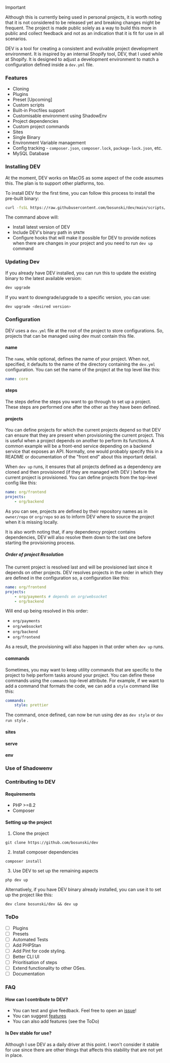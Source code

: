 >[!Important]
> Although this is currently being used in personal projects, it is worth noting that it is not considered to be released yet and breaking changes might be frequent. The project is made public solely as a way to build this more in public and collect feedback and not as an indication that it is fit for use in all scenarios.

DEV is a tool for creating a consistent and evolvable project development environment. It is inspired by an internal Shopify tool, DEV, that I used while at Shopify. It is designed to adjust a development environment to match a configuration defined inside a `dev.yml` file.

### Features
- Cloning
- Plugins
- Preset [Upcoming]
- Custom scripts
- Built-in Procfiles support
- Customisable environment using ShadowEnv
- Project dependencies
- Custom project commands
- Sites
- Single Binary
- Environment Variable management
- Config tracking - `composer.json`, `composer.lock`, `package-lock.json`, etc.
- MySQL Database

### Installing DEV
At the moment, DEV works on MacOS as some aspect of the code assumes this. The plan is to support other platforms, too.

To install DEV for the first time, you can follow this process to install the pre-built binary:

```bash
curl -fsSL https://raw.githubusercontent.com/bosunski/dev/main/scripts/install.sh | bash
```

The command above will:
- Install latest version of DEV
- Include DEV's binary path in `$PATH`
- Configure hooks that will make it possible for DEV to provide notices when there are changes in your project and you need to run `dev up` command

### Updating Dev
If you already have DEV installed, you can run this to update the existing binary to the latest available version:

```bash
dev upgrade
```
If you want to downgrade/upgrade to a specific version, you can use:

```bash
dev upgrade <desired version>
```

### Configuration
DEV uses a `dev.yml` file at the root of the project to store configurations. So, projects that can be managed using dev must contain this file.

#### name
The `name`, while optional, defines the name of your project. When not, specified, it defaults to the name of the directory containing the `dev.yml` configuration. You can set the name of the project at the top level like this:
```yaml
name: core
```
#### steps

The steps define the steps you want to go through to set up a project. These steps are performed one after the other as they have been defined.

#### projects

You can define projects for which the current projects depend so that DEV can ensure that they are present when provisioning the current project. This is useful when a project depends on another to perform its functions. A common example will be a front-end service depending on a backend service that exposes an API. Normally, one would probably specify this in a README or documentation of the "front end" about this important detail.

When `dev up` runs, it ensures that all projects defined as a dependency are cloned and then provisioned (if they are managed with DEV ) before the current project is provisioned. You can define projects from the top-level config like this:

```yaml
name: org/frontend
projects:
    - org/backend
```

As you can see, projects are defined by their repository names as in `owner/repo` or `org/repo` so as to inform DEV where to source the project when it is missing locally.

It is also worth noting that, if any dependency project contains dependencies, DEV will also resolve them down to the last one before starting the provisioning process.
##### Order of project Resolution
The current project is resolved last and will be provisioned last since it depends on other projects. DEV resolves projects in the order in which they are defined in the configuration so, a configuration like this:

```yaml
name: org/frontend
projects:
    - org/payments # depends on org/websocket
    - org/backend
```

Will end up being resolved in this order:
- `org/payments`
- `org/websocket`
- `org/backend`
- `org/frontend`

As a result, the provisioning will also happen in that order when `dev up` runs.
#### commands
Sometimes, you may want to keep utility commands that are specific to the project to help perform tasks around your project. You can define these commands using the `commands` top-level attribute. For example, if we want to add a command that formats the code, we can add a `style` command like this:

```yaml
commands:
    style: prettier 
```

The command, once defined, can now be run using dev as `dev style`  or `dev run style` .  
#### sites

#### serve

#### env

### Use of Shadowenv
### Contributing to DEV
#### Requirements
- PHP >=8.2
- Composer

#### Setting up the project

1. Clone the project
```shell
git clone https://github.com/bosunski/dev
```
2. Install composer dependencies
```shell
composer install
```
3. Use DEV to set up the remaining aspects
```shell
php dev up
```

Alternatively, if you have DEV binary already installed, you can use it to set up the project like this:
```shell
dev clone bosunski/dev && dev up
```

### ToDo
- [ ] Plugins
- [ ] Presets
- [ ] Automated Tests
- [ ] Add PHPStan
- [ ] Add Pint for code styling.
- [ ] Better CLI UI
- [ ] Prioritisation of steps
- [ ] Extend functionality to other OSes.
- [ ] Documentation

### FAQ

#### How can I contribute to DEV?
- You can test and give feedback. Feel free to open an [issue](https://github.com/bosunski/dev/issues/new)!
- You can suggest [features](https://github.com/bosunski/dev/issues/new)
- You can also add features (see the ToDo)

#### Is Dev stable for use?
Although I use DEV as a daily driver at this point. I won't consider it stable for use since there are other things
that affects this stability that are not yet in place.
